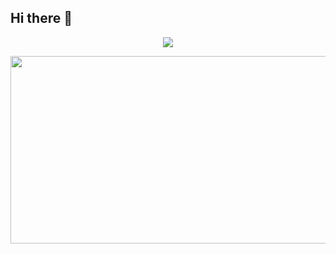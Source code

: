 ## Hi there 👋

<p align="center">
  <a href="https://skillicons.dev">
    <img src="https://skillicons.dev/icons?i=git,github,java,spring,figma,notion" />
  </a>
</p>

<a href="https://www.gitanimals.org/en_US?utm_medium=image&utm_source=sooyeonz&utm_content=farm">
<img
  src="https://render.gitanimals.org/farms/sooyeonz"
  width="600"
  height="300"
/>
</a>
